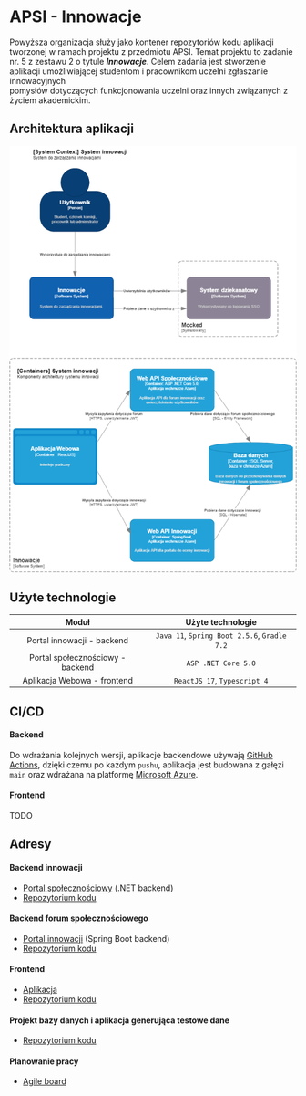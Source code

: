 # APSI - Innowacje
Powyższa organizacja służy jako kontener repozytoriów kodu aplikacji tworzonej w ramach projektu z przedmiotu APSI. Temat projektu to zadanie nr. 5 z zestawu 2 o tytule ***Innowacje***. Celem zadania jest stworzenie	aplikacji umożliwiającej	studentom	i	pracownikom	uczelni	zgłaszanie	innowacyjnych	
pomysłów	dotyczących	funkcjonowania	uczelni	oraz	innych	związanych	z	życiem	akademickim.

## Architektura aplikacji
<p align="center">
  <img src="images/apsi-innovations.drawio.png" />
</p>

## Użyte technologie
| Moduł                                | Użyte technologie | 
| :-------------:                      |    :----:         |          
| Portal innowacji - backend           | `Java 11`, `Spring Boot 2.5.6`, `Gradle 7.2`      | 
| Portal społecznościowy - backend     | `ASP .NET Core 5.0`                               | 
| Aplikacja Webowa - frontend          | `ReactJS 17`, `Typescript 4`                           | 

## CI/CD
#### Backend
Do wdrażania kolejnych wersji, aplikacje backendowe używają [GitHub Actions](https://github.com/features/actions), dzięki czemu po każdym `pushu`, aplikacja jest budowana z gałęzi `main` oraz wdrażana na platformę [Microsoft Azure](https://azure.microsoft.com/pl-pl/).
#### Frontend
TODO

## Adresy 
#### Backend innowacji
* [Portal społecznościowy](https://apsi-backend-dotnet.azurewebsites.net/swagger/index.html) (.NET backend)
* [Repozytorium kodu](https://github.com/apsi-innovatons/apsi-backend-dotnet)
#### Backend forum społecznościowego
* [Portal innowacji](https://apsi-backend-java.azurewebsites.net/swagger-ui.html) (Spring Boot backend)
* [Repozytorium kodu](https://github.com/apsi-innovatons/apsi-backend-java)
#### Frontend 
* [Aplikacja](https://apsi-innowacje-test.vercel.app/login)
* [Repozytorium kodu](https://github.com/radziminski/apsi-innowacje-frontend/tree/dev)
#### Projekt bazy danych i aplikacja generująca testowe dane
* [Repozytorium kodu](https://github.com/apsi-innovatons/apsi-database)
#### Planowanie pracy
* [Agile board](https://linear.app/innowacje/team/INN/board)
